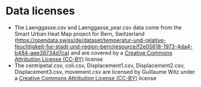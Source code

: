 # Data licenses

- The Laenggasse.csv and Laenggasse_year.csv data come from the Smart Urban Heat Map project for Bern, Switzerland (https://opendata.swiss/de/dataset/temperatur-und-relative-feuchtigkeit-fur-stadt-und-region-bern/resource/f2e05618-1973-4da4-b484-aee38734d7ca) and are covered by a [Creative Commons Attribution License (CC-BY)](https://creativecommons.org/licenses/by/4.0/) license
- The centripetal.csv, coli.csv, Displacement1.csv, Displacement2.csv, Displacement3.csv, movement.csv are licensed by Guillaume Witz under a [Creative Commons Attribution License (CC-BY)](https://creativecommons.org/licenses/by/4.0/) license